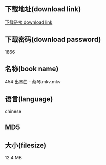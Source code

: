 ## 下载地址(download link)
[下载链接 download link](https://tutu365.netlify.app/?s=454+%E5%87%BA%E5%A1%9E%E6%9B%B2+-+%E8%94%A1%E7%90%B4.mkv)

## 下载密码(download password)
1866

## 名称(book name)
454 出塞曲 - 蔡琴.mkv.mkv

## 语言(language)
chinese

## MD5


## 大小(filesize)
12.4 MB
